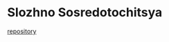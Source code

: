 # Slozhno Sosredotochitsya

[repository](https://github.com/RatmirBabin/slozhno-sosredotochitsya.git)
